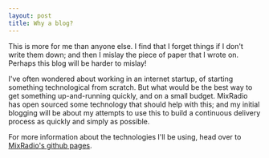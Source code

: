 ```yaml
---
layout: post
title: Why a blog?
---
```


This is more for me than anyone else. I find that I forget things if I don't write them down; and then I mislay the piece
of paper that I wrote on. Perhaps this blog will be harder to mislay!

I've often wondered about working in an internet startup, of starting something technological from scratch. But what would be the best
way to get something up-and-running quickly, and on a small budget. MixRadio has open sourced some technology
that should help with this; and my initial blogging will be about my attempts to use this to build a continuous delivery 
process as quickly and simply as possible.

For more information about the technologies I'll be using, head over to [MixRadio's github pages](https://github.com/mixradio).

